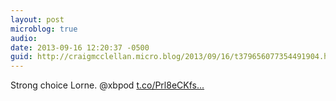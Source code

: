 ```yaml
---
layout: post
microblog: true
audio: 
date: 2013-09-16 12:20:37 -0500
guid: http://craigmcclellan.micro.blog/2013/09/16/t379656077354491904.html
---
```

Strong choice Lorne. @xbpod  [t.co/Prl8eCKfs...](http://t.co/Prl8eCKfso)
